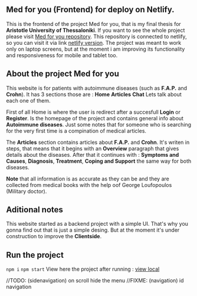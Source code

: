 ## Med for you (Frontend) for deploy on Netlify.

This is the frontend of the project Med for you, that is my final thesis for **Aristotle University of Thessaloniki**. 
If you want to see the whole project please visit [Med for you repository](https://github.com/Kakajohn/Med-For-You).
This repository is connected to netlify, so you can visit it via link [netlify version](https://deploy-preview-8--delightful-souffle-604d1d.netlify.app/).
The project was meant to work only on laptop screens, but at the moment i am improving its functionality and responsiveness for mobile and tablet too.

## About the project Med for you

This website is for patients with autoimmune diseases (such as **F.A.P.** and **Crohn**). It has 3 sections those are :
**Home**
**Articles**
**Chat**
 Lets talk about each one of them.

  First of all Home is where the user is redirect after a succesfull **Login** or **Register**. Is the homepage
 of the project and contains general info about **Autoimmune diseases**. Just some notes that for someone who is searching for the very first time
 is a compination of medical articles.

 The **Articles** section contains articles about **F.A.P.** and **Crohn**. It's writen in steps, that means that it begins with an **Overview**
 paragraph that gives details about the diseases. After that it continues with : **Symptoms and Causes**, **Diagnosis**, **Treatment**, **Coping and Support**
 the same way for both diseases. 

 **Note** that all information is as accurate as they can be and they are collected from medical books with the help oof George Loufopoulos (Military doctor).

 ## Aditional notes

 This website started as a backend project with a simple UI. That's why you gonna find out that is just a simple desing. But at the moment it's under construction
 to improve the **Clientside**.

 ## Run the project

 ``npm i``
 ``npm start``
 View here the project after running : [view local](http://localhost:3000/)

//TODO: (sidenavigation)  on scroll hide the menu
//FIXME: (navigation) id navigation